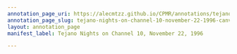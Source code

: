 ```yaml
---
annotation_page_uri: https://alecmtzz.github.io/CPMR/annotations/tejano-nights-on-channel-10-november-22-1996-canvas-1-misc.json
annotation_page_slug: tejano-nights-on-channel-10-november-22-1996-canvas-1-misc
layout: annotation_page
manifest_label: Tejano Nights on Channel 10, November 22, 1996

---
```

